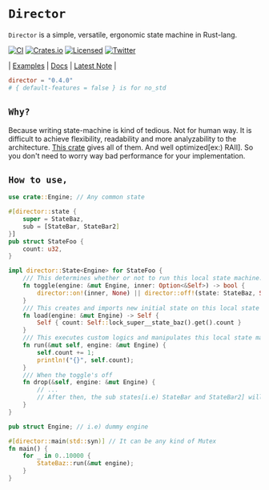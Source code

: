 # **`Director`**

`Director` is a simple, versatile, ergonomic state machine in Rust-lang.

[![CI][ci-badge]][ci-url]
[![Crates.io][crates-badge]][crates-url]
[![Licensed][license-badge]][license-url]
[![Twitter][twitter-badge]][twitter-url]

[ci-badge]: https://github.com/just-do-halee/director/actions/workflows/ci.yml/badge.svg
[crates-badge]: https://img.shields.io/crates/v/director.svg?labelColor=383636
[license-badge]: https://img.shields.io/crates/l/director?labelColor=383636
[twitter-badge]: https://img.shields.io/twitter/follow/do_halee?style=flat&logo=twitter&color=4a4646&labelColor=333131&label=just-do-halee
[ci-url]: https://github.com/just-do-halee/director/actions
[twitter-url]: https://twitter.com/do_halee
[crates-url]: https://crates.io/crates/director
[license-url]: https://github.com/just-do-halee/director

| [Examples](./examples/) | [Docs](https://docs.rs/director) | [Latest Note](./CHANGELOG.md) |

```toml
director = "0.4.0"
# { default-features = false } is for no_std
```

## **`Why?`**

Because writing state-machine is kind of tedious. Not for human way. It is difficult to achieve flexibility, readability and more analyzability to the architecture. [This crate](https://crates.io/crates/director) gives all of them. And well optimized[ex:) RAII]. So you don't need to worry way bad performance for your implementation.

## **`How to use,`**

```rust
use crate::Engine; // Any common state

#[director::state {
    super = StateBaz,
    sub = [StateBar, StateBar2]
}]
pub struct StateFoo {
    count: u32,
}

impl director::State<Engine> for StateFoo {
    /// This determines whether or not to run this local state machine.
    fn toggle(engine: &mut Engine, inner: Option<&Self>) -> bool {
        director::on!(inner, None) || director::off!(state: StateBaz, Some(state) if state.count > 1000)
    }
    /// This creates and imports new initial state on this local state machine when the toggle's on.
    fn load(engine: &mut Engine) -> Self {
        Self { count: Self::lock_super__state_baz().get().count }
    }
    /// This executes custom logics and manipulates this local state machine's states.
    fn run(&mut self, engine: &mut Engine) {
        self.count += 1;
        println!("{}", self.count);
    }
    /// When the toggle's off
    fn drop(&self, engine: &mut Engine) {
        // ...
        // After then, the sub states[i.e) StateBar and StateBar2] will be droped automatically.
    }
}
```

```rust
pub struct Engine; // i.e) dummy engine

#[director::main(std::syn)] // It can be any kind of Mutex
fn main() {
    for _ in 0..10000 {
        StateBaz::run(&mut engine);
    }
}
```
